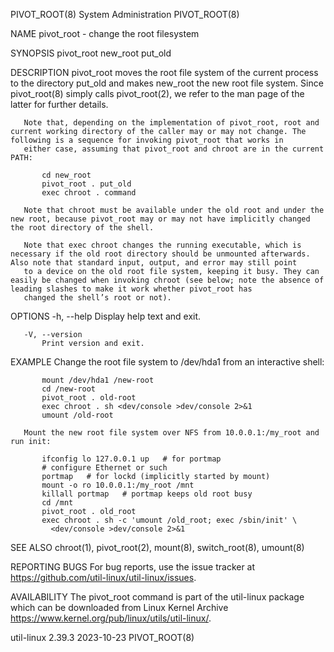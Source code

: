 PIVOT_ROOT(8)                                                                              System Administration                                                                              PIVOT_ROOT(8)

NAME
       pivot_root - change the root filesystem

SYNOPSIS
       pivot_root new_root put_old

DESCRIPTION
       pivot_root moves the root file system of the current process to the directory put_old and makes new_root the new root file system. Since pivot_root(8) simply calls pivot_root(2), we refer to the
       man page of the latter for further details.

       Note that, depending on the implementation of pivot_root, root and current working directory of the caller may or may not change. The following is a sequence for invoking pivot_root that works in
       either case, assuming that pivot_root and chroot are in the current PATH:

           cd new_root
           pivot_root . put_old
           exec chroot . command

       Note that chroot must be available under the old root and under the new root, because pivot_root may or may not have implicitly changed the root directory of the shell.

       Note that exec chroot changes the running executable, which is necessary if the old root directory should be unmounted afterwards. Also note that standard input, output, and error may still point
       to a device on the old root file system, keeping it busy. They can easily be changed when invoking chroot (see below; note the absence of leading slashes to make it work whether pivot_root has
       changed the shell’s root or not).

OPTIONS
       -h, --help
           Display help text and exit.

       -V, --version
           Print version and exit.

EXAMPLE
       Change the root file system to /dev/hda1 from an interactive shell:

           mount /dev/hda1 /new-root
           cd /new-root
           pivot_root . old-root
           exec chroot . sh <dev/console >dev/console 2>&1
           umount /old-root

       Mount the new root file system over NFS from 10.0.0.1:/my_root and run init:

           ifconfig lo 127.0.0.1 up   # for portmap
           # configure Ethernet or such
           portmap   # for lockd (implicitly started by mount)
           mount -o ro 10.0.0.1:/my_root /mnt
           killall portmap   # portmap keeps old root busy
           cd /mnt
           pivot_root . old_root
           exec chroot . sh -c 'umount /old_root; exec /sbin/init' \
             <dev/console >dev/console 2>&1

SEE ALSO
       chroot(1), pivot_root(2), mount(8), switch_root(8), umount(8)

REPORTING BUGS
       For bug reports, use the issue tracker at https://github.com/util-linux/util-linux/issues.

AVAILABILITY
       The pivot_root command is part of the util-linux package which can be downloaded from Linux Kernel Archive <https://www.kernel.org/pub/linux/utils/util-linux/>.

util-linux 2.39.3                                                                                2023-10-23                                                                                   PIVOT_ROOT(8)
